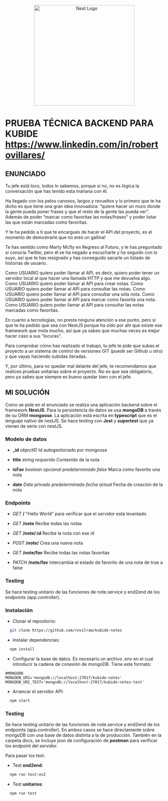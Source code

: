 <p align="center">
  <a href="http://nestjs.com/" target="blank"><img src="https://nestjs.com/img/logo_text.svg" width="320" alt="Nest Logo" /></a>
</p>


# PRUEBA TÉCNICA BACKEND PARA KUBIDE https://www.linkedin.com/in/robertovillares/

## ENUNCIADO

Tu jefe está loco, todos lo sabemos, porque si no, no es lógica la conversación que has tenido esta mañana con él.

Ha llegado con los pelos canosos, largos y revueltos y lo primero que te ha dicho es que tiene una gran idea innovadora: “quiere hacer un muro donde la gente pueda poner frases y que el resto de la gente las pueda ver”. Además de poder “marcar como favoritas las notas/frases” y poder listar las que están marcadas como favoritas.

Y te ha pedido a tí que te encargues de hacer el API del proyecto, es el momento de demostrarle que no eres un gallina!

Te has sentido como Marty Mcfly en Regreso al Futuro, y le has preguntado si conocía Twitter, pero él se ha negado a escucharte y ha seguido con lo suyo, así que te has resignado y has conseguido sacarle un listado de historias de usuario.

Como USUARIO quiero poder llamar al API, es decir, quiero poder tener un servidor local al que hacer una llamada HTTP y que me devuelva algo.
Como USUARIO quiero poder llamar al API para crear notas.
Como USUARIO quiero poder llamar al API para consultar las notas.
Como USUARIO quiero poder llamar al API para consultar una sóla nota.
Como USUARIO quiero poder llamar al API para marcar como favorita una nota.
Como USUARIO quiero poder llamar al API para consultar las notas marcadas como favoritas.

En cuanto a tecnologías, no presta ninguna atención a ese punto, pero sí que te ha pedido que sea con NestJS porque ha oído por ahí que existe ese framework que mola mucho, así que ya sabes que muchas veces es mejor hacer caso a sus “locuras”.

Para comprobar cómo has realizado el trabajo, tu jefe te pide que subas el proyecto a un sistema de control de versiones GIT (puede ser Github u otro) y que vayas haciendo subidas iteradas.

Y, por último, para no quedar mal delante del jefe, te recomendamos que realices pruebas unitarias sobre el proyecto. No es que sea obligatorio, pero ya sabes que siempre es bueno quedar bien con el jefe.

## MI SOLUCIÓN

Como se pide en el enunciado se realiza una aplicación backend sobre el framework **NestJS**. Para la persistencia de datos se usa **mongoDB** a través de su ORM **mongoose**. La aplicación está escrita en **typescript** que es el lenguaje nativo de nestJS.
Se hace testing con **Jest** y **supertest** que ya vienen de serie con nestJS.

### Modelo de datos

* **_id** *objectID* Id autogestionado por mongoose

* **title** *string* *requerido* Contenido de la nota

* **isFav** *boolean* *opcional* *predeterminado false* Marca como favorito una nota

* **date** *Date* *privado* *predeterminado fecha actual* Fecha de creación de la nota


### Endpoints

* *GET* **/** "Hello World" para verificar que el servidor está levantado

* *GET* **/note** Recibe todas las notas

* *GET* **/note/:id** Recibe la nota con ese id

* *POST* **/note/** Crea una nueva nota

* *GET* **/note/fav** Recibe todas las notas favoritas

* *PATCH* **/note/fav** Intercambia el estado de favorito de una nota de true a false


### Testing

Se hace testing unitario de las funciones de note.service y end2end de los endpoints (app.controller).

### Instalación

* Clonar el repositorio:

```bash
  git clone https://github.com/rovilram/kubide-notes
```

* Instalar dependencias:

```bash
  npm install
```

* Configurar la base de datos. Es necesario un archivo .env en el cual introducir la cadena de conexión de mongoDB. Tiene este formato:
```.env
#MONGODB
MONGODB_URI='mongodb://localhost:27017/kubide-notes'
MONGODB_URI_TEST='mongodb://localhost:27017/kubide-notes-test'
```


* Arrancar el servidor API:
```bash
  npm start
```

### Testing

Se hace testing unitario de las funciones de note.service y end2end de los endpoints (app.controller). En ambos casos se hace directamente sobre mongoDB con una base de datos distinta a la de producción. También en la carpeta docs, se incluye json de configuración de **postman** para verificar los endpoint del servidor.

Para pasar los test:

* Test **end2end**: 
```bash
  npm run test:es2
```

* Test **unitarios**:
```bash
  npm run test
``` 

